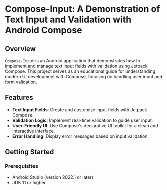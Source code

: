 # Compose-Input: A Demonstration of Text Input and Validation with Android Compose

## Overview
`Compose-Input` is an Android application that demonstrates how to implement and manage text input fields with validation using Jetpack Compose. This project serves as an educational guide for understanding modern UI development with Compose, focusing on handling user input and form validation.

## Features
- **Text Input Fields**: Create and customize input fields with Jetpack Compose.
- **Validation Logic**: Implement real-time validation to guide user input.
- **User-Friendly UI**: Use Compose's declarative UI toolkit for a clean and interactive interface.
- **Error Handling**: Display error messages based on input validation.

## Getting Started

### Prerequisites
- Android Studio (version 2022.1 or later)
- JDK 11 or higher
